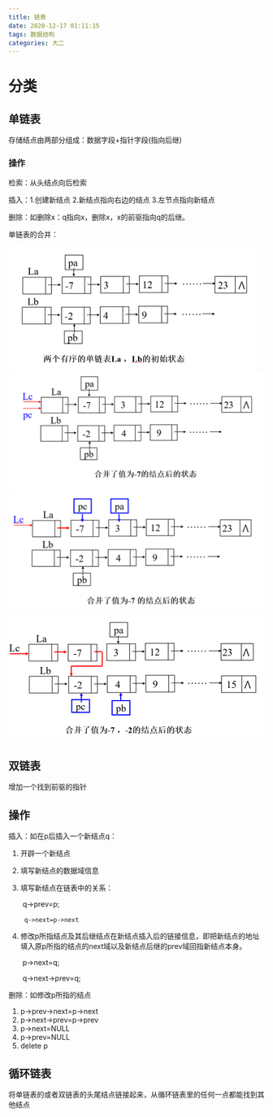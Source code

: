 ```yaml
---
title: 链表
date: 2020-12-17 01:11:15
tags: 数据结构
categories: 大二
---
```


# 分类

## 单链表

存储结点由两部分组成：数据字段+指针字段(指向后继)

### 操作

检索：从头结点向后检索

插入：1.创建新结点 2.新结点指向右边的结点 3.左节点指向新结点

删除：如删除x：q指向x，删除x，x的前驱指向q的后继。

单链表的合并：

<img src="%E9%93%BE%E8%A1%A8/1.PNG" style="zoom:50%;" />

<img src="%E9%93%BE%E8%A1%A8/2.PNG" style="zoom:50%;" />

<img src="%E9%93%BE%E8%A1%A8/3.PNG" style="zoom:50%;" />

<img src="%E9%93%BE%E8%A1%A8/4.PNG" style="zoom:50%;" />

## 双链表

增加一个找到前驱的指针

## 操作

插入：如在p后插入一个新结点q：

1. 开辟一个新结点

2. 填写新结点的数据域信息

3. 填写新结点在链表中的关系：

   ​	   q->prev=p;

      	q->next=p->next

4. 修改p所指结点及其后继结点在新结点插入后的链接信息，即把新结点的地址填入原p所指的结点的next域以及新结点后继的prev域回指新结点本身。

   ​      p->next=q;

   ​     q->next->prev=q;

删除：如修改p所指的结点

1. p->prev->next=p->next
2. p->next->prev=p->prev
3. p->next=NULL
4. p->prev=NULL
5. delete p

## 循环链表

将单链表的或者双链表的头尾结点链接起来，从循环链表里的任何一点都能找到其他结点